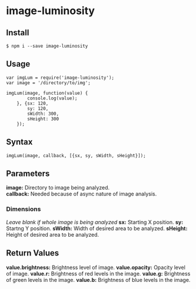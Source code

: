 # image-luminosity
## Install
```
$ npm i --save image-luminosity
```

## Usage
```
var imgLum = require('image-luminosity');
var image = '/directory/to/img';

imgLum(image, function(value) {
        console.log(value);
    }, {sx: 120,
        sy: 120,
        sWidth: 300,
        sHeight: 300
    });
```

## Syntax
```
imgLum(image, callback, [{sx, sy, sWidth, sHeight}]);
```

## Parameters
**image:** Directory to image being analyzed.<br/>
**callback:** Needed because of async nature of image analysis.
### Dimensions
_Leave blank if whole image is being analyzed_
**sx:** Starting X position.
**sy:** Startng Y position.
**sWidth:** Width of desired area to be analyzed.
**sHeight:** Height of desired area to be analyzed.

## Return Values
**value.brightness:** Brightness level of image.
**value.opacity:** Opacity level of image.
**value.r:** Brightness of red levels in the image.
**value.g:** Brightness of green levels in the image.
**value.b:** Brightness of blue levels in the image.
